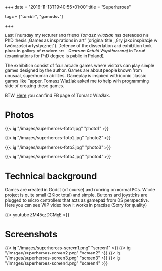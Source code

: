 +++
date = "2016-11-13T19:40:55+01:00"
title = "Superheroes"

tags = ["tumblr", "gamedev"]

+++

Last Thursday my lecturer and friend *Tomasz Wlaźlak* has defended his PhD thesis „Games as inspirations in art”
(original title ,,Gry jako inspiracje w twórczości artystycznej"). Defence of the dissertation and exhibition
took place in gallery of modern art - *Centrum Sztuki Współczesnej* in Toruń <!--more--> (examinations for PhD degree is public in Poland).

The exhibition consist of four arcade games where visitors can play simple games designed by the author.
Games are about people known from unusual, superhuman abilities. Gameplay is inspired with iconic classic games like Tapper.
Tomasz Wlaźlak asked me to help with programming side of creating these games.

BTW: [Here](https://web.facebook.com/Tomasz-Wlazlak-159585950803560/?fref=ts) you can find FB page of Tomasz Wlaźlak.

# Photos

{{< ig "/images/superheroes-foto1.jpg" "photo1" >}}

{{< ig "/images/superheroes-foto2.jpg" "photo2" >}}

{{< ig "/images/superheroes-foto3.jpg" "photo3" >}}

{{< ig "/images/superheroes-foto4.jpg" "photo4" >}}

# Technical background

Games are created in Godot (of course) and running on normal PCs.
Whole project is quite small (2Kloc total) and simple. Buttons and joysticks are plugged to micro controllers
that acts as gamepad from OS perspective. Here you can see WIP video how it works in practise (Sorry for quality)

{{< youtube ZM45ezDCMgE >}}

# Screenshots

{{< ig "/images/superheroes-screen1.png" "screen1" >}}
{{< ig "/images/superheroes-screen2.png" "screen2" >}}
{{< ig "/images/superheroes-screen3.png" "screen3" >}}
{{< ig "/images/superheroes-screen4.png" "screen4" >}}
